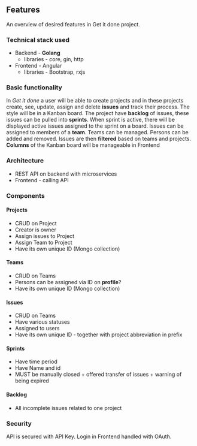 ## Features
An overview of desired features in Get it done project.
### Technical stack used
- Backend - **Golang**
  - libraries - core, gin, http
- Frontend - Angular
  - libraries - Bootstrap, rxjs
  
### Basic functionality
In *Get it done* a user will be able to create projects and in these projects create, see, update, assign and delete
**issues** and track their process. The style will be in a Kanban board. 
The project have **backlog** of issues, these issues can be pulled into **sprints**. 
When sprint is active, there will be displayed active issues assigned to the sprint on a
board. Issues can be assigned to members of a **team**. Teams can be managed. Persons can be added and removed.
Issues are then **filtered** based on teams and projects. **Columns** of the Kanban board will be manageable in Frontend

### Architecture
- REST API on backend with microservices
- Frontend - calling API
### Components

#### Projects
 - CRUD on Project
 - Creator is owner
 - Assign issues to Project
 - Assign Team to Project
 - Have its own unique ID (Mongo collection)
#### Teams
 - CRUD on Teams
 - Persons can be assigned via ID on **profile**?
 - Have its own unique ID (Mongo collection)
#### Issues
 - CRUD on Teams
 - Have various statuses
 - Assigned to users
 - Have its own unique ID - together with project abbreviation in prefix
#### Sprints
 - Have time period
 - Have Name and id
 - MUST be manually closed + offered transfer of issues + warning of being expired
#### Backlog
 - All incomplete issues related to one project
####

### Security
API is secured with API Key. Login in Frontend handled with OAuth.
